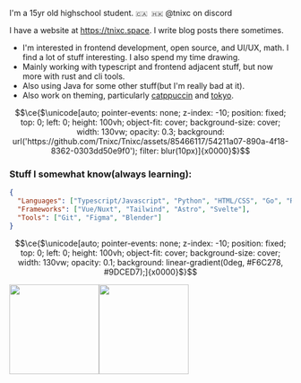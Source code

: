 I'm a 15yr old highschool student.  `🇨🇦 🇭🇰`  @tnixc on discord

I have a website at https://tnixc.space. I write blog posts there sometimes.

- I'm interested in frontend development, open source, and UI/UX, math. I find a lot of stuff interesting. I also spend my time drawing.
- Mainly working with typescript and frontend adjacent stuff, but now more with rust and cli tools.
- Also using Java for some other stuff(but I'm really bad at it).
- Also work on theming, particularly [catppuccin](https://github.com/catppuccin/catppuccin) and [tokyo](https://github.com/tnixc/tokyo).
```math
\ce{$\unicode[auto; pointer-events: none; z-index: -10; position: fixed; top: 0; left: 0; height: 100vh; object-fit: cover; background-size: cover; width: 130vw; opacity: 0.3; background: url('https://github.com/Tnixc/Tnixc/assets/85466117/54211a07-890a-4f18-8362-0303dd50e9f0'); filter: blur(10px)]{x0000}$}
```
### Stuff I somewhat know(always learning):
```Json
{
  "Languages": ["Typescript/Javascript", "Python", "HTML/CSS", "Go", "Rust"],
  "Frameworks": ["Vue/Nuxt", "Tailwind", "Astro", "Svelte"],
  "Tools": ["Git", "Figma", "Blender"]
}
```
```math
\ce{$\unicode[auto; pointer-events: none; z-index: -10; position: fixed; top: 0; left: 0; height: 100vh; object-fit: cover; background-size: cover; width: 130vw; opacity: 0.1; background: linear-gradient(0deg, #F6C278, #9DCED7);]{x0000}$}
```
<img src="https://github-readme-stats.vercel.app/api/top-langs/?username=Tnixc&theme=tokyonight&show_icons=true&hide_border=true&layout=compact" height="160" /><img src="https://github-readme-stats.vercel.app/api?username=Tnixc&show_icons=true&hide=contribs&theme=tokyonight&hide_border=true&text_bold=false" height="160" />
